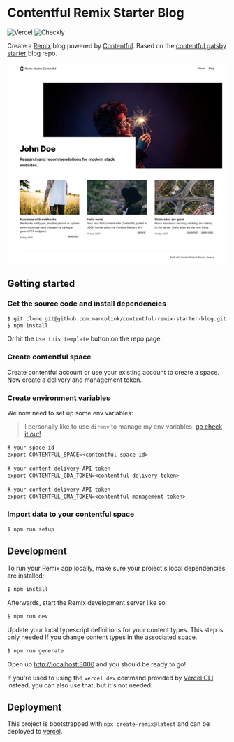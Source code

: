 # Contentful Remix Starter Blog

![Vercel](https://therealsujitk-vercel-badge.vercel.app/?app=contentful-remix-starter-blog) ![Checkly](https://api.checklyhq.com/v1/badges/checks/458d0ea0-c335-4b75-a344-3f7f2dcd082b?)

Create a [Remix](https://remix.run/) blog powered by [Contentful](https://www.contentful.com). Based on the [contentful gatsby starter](https://github.com/contentful/starter-gatsby-blog) blog repo.

![Screenshot](screenshot.png)

## Getting started

### Get the source code and install dependencies
```shell
$ git clone git@github.com:marcolink/contentful-remix-starter-blog.git
$ npm install
```
Or hit the `Use this template` button on the repo page.  

### Create contentful space
Create contentful account or use your existing account to create a space.
Now create a delivery and management token.

### Create environment variables
We now need to set up some env variables:

> I personally like to use `direnv` to manage my env variables. [go check it out!](https://direnv.net/)

```
# your space id
export CONTENTFUL_SPACE=<contentful-space-id>

# your content delivery API token 
export CONTENTFUL_CDA_TOKEN=<contentful-delivery-token>

# your content delivery API token 
export CONTENTFUL_CMA_TOKEN=<contentful-management-token>
```

### Import data to your contentful space

```sh
$ npm run setup
```

## Development

To run your Remix app locally, make sure your project's local dependencies are installed:

```sh
$ npm install
```

Afterwards, start the Remix development server like so:

```sh
$ npm run dev
```

Update your local typescript definitions for your content types. This step is only needed If you change content types in the associated space.

```sh
$ npm run generate
```

Open up [http://localhost:3000](http://localhost:3000) and you should be ready to go!

If you're used to using the `vercel dev` command provided by [Vercel CLI](https://vercel.com/cli) instead, you can also use that, but it's not needed.

## Deployment

This project is bootstrapped with `npx create-remix@latest` and can be deployed to [vercel](https://vercel.com/).
